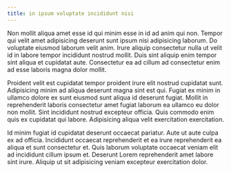```yaml
---
title: in ipsum voluptate incididunt nisi
---
```


Non mollit aliqua amet esse id qui minim esse in id ad anim qui non. Tempor qui velit amet adipisicing deserunt sunt ipsum nisi adipisicing laborum. Do voluptate eiusmod laborum velit anim. Irure aliquip consectetur nulla ut velit id in labore tempor incididunt nostrud mollit. Duis sint aliquip enim tempor sint aliqua et cupidatat aute. Consectetur ea ad cillum ad consectetur enim ad esse laboris magna dolor mollit.

Proident velit est cupidatat tempor proident irure elit nostrud cupidatat sunt. Adipisicing minim ad aliqua deserunt magna sint est qui. Fugiat ex minim in ullamco dolore ex sunt eiusmod sunt aliqua id deserunt fugiat. Mollit in reprehenderit laboris consectetur amet fugiat laborum ea ullamco eu dolor non mollit. Sint incididunt nostrud excepteur officia. Quis commodo enim quis ex cupidatat qui labore. Adipisicing aliqua velit exercitation exercitation.

Id minim fugiat id cupidatat deserunt occaecat pariatur. Aute ut aute culpa ex ad officia. Incididunt occaecat reprehenderit et ea irure reprehenderit ea aliqua et sunt consectetur et. Quis laborum voluptate occaecat veniam elit ad incididunt cillum ipsum et. Deserunt Lorem reprehenderit amet labore sint irure. Aliquip ut sit adipisicing veniam excepteur exercitation dolor.